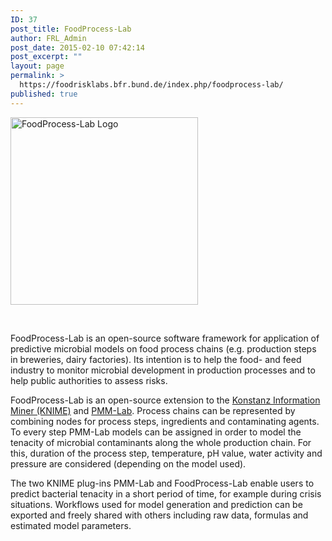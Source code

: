 ```yaml
---
ID: 37
post_title: FoodProcess-Lab
author: FRL_Admin
post_date: 2015-02-10 07:42:14
post_excerpt: ""
layout: page
permalink: >
  https://foodrisklabs.bfr.bund.de/index.php/foodprocess-lab/
published: true
---
```

<img class="aligncenter size-full wp-image-1271" src="https://foodrisklabs.bfr.bund.de/wp-content/uploads/2015/02/FoodProcess-Lab-Logo1.png" alt="FoodProcess-Lab Logo" width="300" height="300" />

&nbsp;

FoodProcess-Lab is an open-source software framework for application of predictive microbial models on food process chains (e.g. production steps in breweries, dairy factories). Its intention is to help the food- and feed industry to monitor microbial development in production processes and to help public authorities to assess risks.

FoodProcess-Lab is an open-source extension to the <a title="KNIME" href="http://www.knime.org/" target="_blank">Konstanz Information Miner (KNIME)</a> and <a title="Predictive Microbial Modeling Lab (PMM-Lab)" href="http://foodrisklabs.bfr.bund.de/index.php/pmm-lab/">PMM-Lab</a>. Process chains can be represented by combining nodes for process steps, ingredients and contaminating agents. To every step PMM-Lab models can be assigned in order to model the tenacity of microbial contaminants along the whole production chain. For this, duration of the process step, temperature, pH value, water activity and pressure are considered (depending on the model used).

The two KNIME plug-ins PMM-Lab and FoodProcess-Lab enable users to predict bacterial tenacity in a short period of time, for example during crisis situations. Workflows used for model generation and prediction can be exported and freely shared with others including raw data, formulas and estimated model parameters.